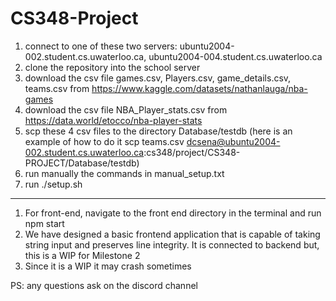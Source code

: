 # CS348-Project
1) connect to one of these two servers: ubuntu2004-002.student.cs.uwaterloo.ca, ubuntu2004-004.student.cs.uwaterloo.ca
2) clone the repository into the school server
3) download the csv file games.csv, Players.csv, game_details.csv, teams.csv from https://www.kaggle.com/datasets/nathanlauga/nba-games
4) download the csv file NBA_Player_stats.csv from https://data.world/etocco/nba-player-stats
5) scp these 4 csv files to the directory Database/testdb (here is an example of how to do it 
    scp teams.csv dcsena@ubuntu2004-002.student.cs.uwaterloo.ca:cs348/project/CS348-PROJECT/Database/testdb)
6) run manually the commands in manual_setup.txt
7) run ./setup.sh
----------------------------------------------------------------------------------------
1) For front-end, navigate to the front end directory in the terminal and run npm start
2) We have designed a basic frontend application that is capable of taking string input and preserves line integrity. 
    It is connected to backend but, this is a WIP for Milestone 2
3) Since it is a WIP it may crash sometimes

PS: any questions ask on the discord channel
